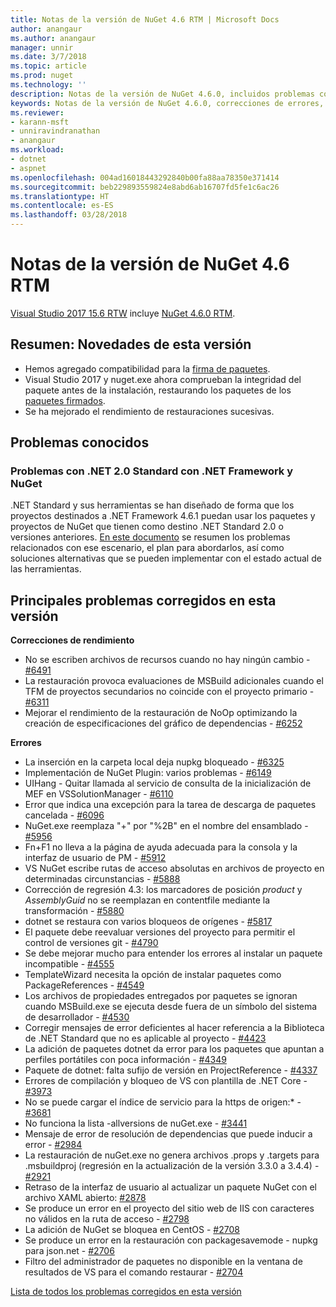 ```yaml
---
title: Notas de la versión de NuGet 4.6 RTM | Microsoft Docs
author: anangaur
ms.author: anangaur
manager: unnir
ms.date: 3/7/2018
ms.topic: article
ms.prod: nuget
ms.technology: ''
description: Notas de la versión de NuGet 4.6.0, incluidos problemas conocidos, correcciones de errores, características agregadas y DCR.
keywords: Notas de la versión de NuGet 4.6.0, correcciones de errores, problemas conocidos, características agregadas y DCR.
ms.reviewer:
- karann-msft
- unniravindranathan
- anangaur
ms.workload:
- dotnet
- aspnet
ms.openlocfilehash: 004ad16018443292840b00fa88aa78350e371414
ms.sourcegitcommit: beb229893559824e8abd6ab16707fd5fe1c6ac26
ms.translationtype: HT
ms.contentlocale: es-ES
ms.lasthandoff: 03/28/2018
---
```

# <a name="nuget-46-rtm-release-notes"></a>Notas de la versión de NuGet 4.6 RTM

[Visual Studio 2017 15.6 RTW](https://www.visualstudio.com/news/releasenotes/vs2017-relnotes) incluye [NuGet 4.6.0 RTM](https://dist.nuget.org/win-x86-commandline/v4.6.0/nuget.exe).

## <a name="summary-whats-new-in-this-release"></a>Resumen: Novedades de esta versión
* Hemos agregado compatibilidad para la [firma de paquetes](https://docs.microsoft.com/en-us/nuget/create-packages/sign-a-package).  
* Visual Studio 2017 y nuget.exe ahora comprueban la integridad del paquete antes de la instalación, restaurando los paquetes de los [paquetes firmados](https://docs.microsoft.com/en-us/nuget/reference/signed-packages-reference).
* Se ha mejorado el rendimiento de restauraciones sucesivas.

## <a name="known-issues"></a>Problemas conocidos
### <a name="issues-with-net-standard-20-with-net-framework--nuget"></a>Problemas con .NET 2.0 Standard con .NET Framework y NuGet 

.NET Standard y sus herramientas se han diseñado de forma que los proyectos destinados a .NET Framework 4.6.1 puedan usar los paquetes y proyectos de NuGet que tienen como destino .NET Standard 2.0 o versiones anteriores. [En este documento](https://github.com/dotnet/standard/issues/481) se resumen los problemas relacionados con ese escenario, el plan para abordarlos, así como soluciones alternativas que se pueden implementar con el estado actual de las herramientas.

## <a name="top-issues-fixed-in-this-release"></a>Principales problemas corregidos en esta versión

**Correcciones de rendimiento**
* No se escriben archivos de recursos cuando no hay ningún cambio - [#6491](https://github.com/NuGet/Home/issues/6491)
* La restauración provoca evaluaciones de MSBuild adicionales cuando el TFM de proyectos secundarios no coincide con el proyecto primario - [#6311](https://github.com/NuGet/Home/issues/6311)
* Mejorar el rendimiento de la restauración de NoOp optimizando la creación de especificaciones del gráfico de dependencias - [#6252](https://github.com/NuGet/Home/issues/6252)

**Errores**
* La inserción en la carpeta local deja nupkg bloqueado - [#6325](https://github.com/NuGet/Home/issues/6325)
* Implementación de NuGet Plugin: varios problemas - [#6149](https://github.com/NuGet/Home/issues/6149)
* UIHang - Quitar llamada al servicio de consulta de la inicialización de MEF en VSSolutionManager - [#6110](https://github.com/NuGet/Home/issues/6110)
* Error que indica una excepción para la tarea de descarga de paquetes cancelada - [#6096](https://github.com/NuGet/Home/issues/6096)
* NuGet.exe reemplaza "+" por "%2B" en el nombre del ensamblado - [#5956](https://github.com/NuGet/Home/issues/5956)
* Fn+F1 no lleva a la página de ayuda adecuada para la consola y la interfaz de usuario de PM - [#5912](https://github.com/NuGet/Home/issues/5912)
* VS NuGet escribe rutas de acceso absolutas en archivos de proyecto en determinadas circunstancias - [#5888](https://github.com/NuGet/Home/issues/5888)
* Corrección de regresión 4.3: los marcadores de posición $product$ y $AssemblyGuid$ no se reemplazan en contentfile mediante la transformación - [#5880](https://github.com/NuGet/Home/issues/5880)
* dotnet se restaura con varios bloqueos de orígenes - [#5817](https://github.com/NuGet/Home/issues/5817)
* El paquete debe reevaluar versiones del proyecto para permitir el control de versiones git - [#4790](https://github.com/NuGet/Home/issues/4790)
* Se debe mejorar mucho para entender los errores al instalar un paquete incompatible - [#4555](https://github.com/NuGet/Home/issues/4555)
* TemplateWizard necesita la opción de instalar paquetes como PackageReferences - [#4549](https://github.com/NuGet/Home/issues/4549)
* Los archivos de propiedades entregados por paquetes se ignoran cuando MSBuild.exe se ejecuta desde fuera de un símbolo del sistema de desarrollador - [#4530](https://github.com/NuGet/Home/issues/4530)
* Corregir mensajes de error deficientes al hacer referencia a la Biblioteca de .NET Standard que no es aplicable al proyecto - [#4423](https://github.com/NuGet/Home/issues/4423)
* La adición de paquetes dotnet da error para los paquetes que apuntan a perfiles portátiles con poca información - [#4349](https://github.com/NuGet/Home/issues/4349)
* Paquete de dotnet: falta sufijo de versión en ProjectReference - [#4337](https://github.com/NuGet/Home/issues/4337)
* Errores de compilación y bloqueo de VS con plantilla de .NET Core - [#3973](https://github.com/NuGet/Home/issues/3973)
* No se puede cargar el índice de servicio para la https de origen:* - [#3681](https://github.com/NuGet/Home/issues/3681)
* No funciona la lista -allversions de nuGet.exe - [#3441](https://github.com/NuGet/Home/issues/3441)
* Mensaje de error de resolución de dependencias que puede inducir a error - [#2984](https://github.com/NuGet/Home/issues/2984)
* La restauración de nuGet.exe no genera archivos .props y .targets para .msbuildproj (regresión en la actualización de la versión 3.3.0 a 3.4.4) - [#2921](https://github.com/NuGet/Home/issues/2921)
* Retraso de la interfaz de usuario al actualizar un paquete NuGet con el archivo XAML abierto: [#2878](https://github.com/NuGet/Home/issues/2878)
* Se produce un error en el proyecto del sitio web de IIS con caracteres no válidos en la ruta de acceso - [#2798](https://github.com/NuGet/Home/issues/2798)
* La adición de NuGet se bloquea en CentOS - [#2708](https://github.com/NuGet/Home/issues/2708)
* Se produce un error en la restauración con packagesavemode - nupkg para json.net - [#2706](https://github.com/NuGet/Home/issues/2706)
* Filtro del administrador de paquetes no disponible en la ventana de resultados de VS para el comando restaurar - [#2704](https://github.com/NuGet/Home/issues/2704)


[Lista de todos los problemas corregidos en esta versión](https://github.com/NuGet/Home/issues?q=is%3Aissue+is%3Aclosed+milestone%3A%224.6")
